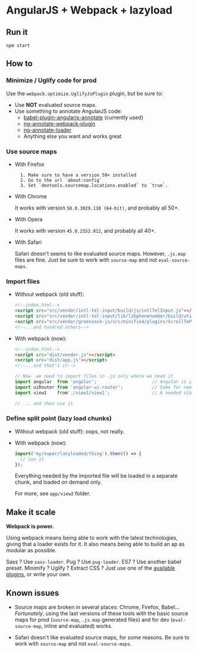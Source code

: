 # AngularJS + Webpack + lazyload

## Run it
```shell
npm start
```

## How to
### Minimize / Uglify code for prod
Use the `webpack.optimize.UglifyJsPlugin` plugin, but be sure to:
* Use **NOT** evaluated source maps.
* Use something to annotate AngularJS code:
    - [babel-plugin-angularjs-annotate](https://www.npmjs.com/package/babel-plugin-angularjs-annotate) (currently used)
    - [ng-annotate-webpack-plugin](https://www.npmjs.com/package/ng-annotate-webpack-plugin)
    - [ng-annotate-loader](https://www.npmjs.com/package/ng-annotate-loader)
    - Anything else you want and works great
    
### Use source maps
* With Firefox
 
        1. Make sure to have a version 50+ installed
        2. Go to the url `about:config`
        3. Set `devtools.sourcemap.locations.enabled` to `true`.
    
* With Chrome

    It works with version `58.0.3029.110 (64-bit)`, and probably all 50+.
    
* With Opera

    It works with version `45.0.2552.812`, and probably all 40+.

* With Safari

    Safari doesn't seems to like evaluated source maps. However, `.js.map` files are fine.
    Just be sure to work with `source-map` and not `eval-source-maps`.

### Import files
* Without webpack (old stuff):
    ```html
    <!--index.html-->
    <script src="src/vendor/intl-tel-input/build/js/intlTelInput.js"></script>
    <script src="src/vendor/intl-tel-input/lib/libphonenumber/build/utils.js"></script>
    <script src="src/vendor/greensock-js/src/minified/plugins/ScrollToPlugin.min.js"></script>
    <!--...and hundred others-->
    ```

* With webpack (now):
    ```html
    <!--index.html-->
    <script src="dist/vendor.js"></script>
    <script src="dist/app.js"></script>
    <!--...and that's it-->
    ```
    
    ```js
    // Now  we need to import files in .js only where we need it
    import angular  from 'angular';                     // Angular is imported here and not in the html
    import uiRouter from 'angular-ui-router';           // Same for needed other modules (from npm, bower one is legacy)
    import view1    from'./view1/view1';                // A needed static module
    
    // ... and then use it
    ```

### Define split point (lazy load chunks)
* Without webpack (old stuff): oops, not really.
* With webpack (now):
    ```js
    import('my/super/lazyloaded/thing').then(() => {
      // use it
    });
    ```
    Everything needed by the imported file will be loaded in a separate chunk,
    and loaded on demand only.
    
    For more, see `app/view2` folder.
    
## Make it scale
**Webpack is power.**

Using webpack means being able to work with the latest technologies,
giving that a loader exists for it.
It also means being able to build an ap as modular as possible.

Sass ? Use `sass-loader`. Pug ? Use `pug-loader`. ES7 ? Use another babel preset.
Minimify ? Uglify ? Extract CSS ? Just use one of the [available plugins](https://github.com/webpack/docs/wiki/list-of-plugins),
or write your own.

## Known issues
* Source maps are broken in several places: Chrome, Firefox, Babel...
*Fortunately*, using the last versions of these tools with the basic source maps
for prod (`source-map`, `.js.map` generated files) and for dev
(`eval-source-map`, inline and evaluated) works.

* Safari doesn't like evaluated source maps, for some reasons.
Be sure to work with `source-map` and not `eval-source-maps`.